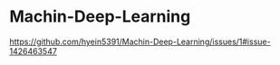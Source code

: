 # Machin-Deep-Learning

https://github.com/hyein5391/Machin-Deep-Learning/issues/1#issue-1426463547
